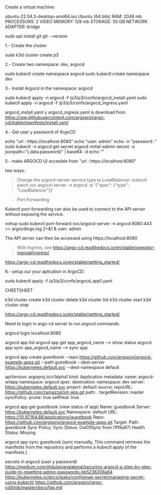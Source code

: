 
Create a virtual machine:

ubuntu-22.04.3-desktop-amd64.iso
Ubuntu (64 bits)
RAM: 2048 mb
PROCESSORS: 2
VIDEO MEMORY: 128 mb
STORAGE: 30 GB
NETWORK ADAPTER: bridge


sudo apt install git
git --version



1.- Create the cluster

sudo k3d cluster create p3

2.- Create two namespace: dev, argocd

sudo kubectl create namespace argocd
sudo kubectl create namespace dev

3.- Install Argocd in the namespace: argocd

sudo kubectl apply -n argocd -f /p3/p3/confs/argocd_install.yaml
sudo kubectl apply -n argocd -f /p3/p3/confs/argocd_ingress.yaml

argocd_install.yaml y argocd_ingress.yaml is download from https://raw.githubusercontent.com/argoproj/argo-cd/stable/manifests/install.yaml

4.- Get user y password of ArgoCD

echo "url : https://localhost:8080"
echo "user: admin"
echo -n "password: "
sudo kubectl -n argocd get secret argocd-initial-admin-secret -o jsonpath="{.data.password}" | base64 -d
echo ""



5.-  make ARGOCD UI accesible from "url : https://localhost:8080"

two ways:

>Change the argocd-server service type to LoadBalancer:
kubectl patch svc argocd-server -n argocd -p '{"spec": {"type": "LoadBalancer"}}'

>Port Forwarding

Kubectl port-forwarding can also be used to connect to the API server without exposing the service.

nohup sudo kubectl port-forward svc/argocd-server -n argocd 8080:443 >> argocdlogs.log 2>&1 & 
user: admin

The API server can then be accessed using https://localhost:8080

> With Ingress, see https://argo-cd.readthedocs.io/en/stable/operator-manual/ingress/

https://argo-cd.readthedocs.io/en/stable/getting_started/

6.- setup our your aplication in ArgoCD:

sudo kubectl apply -f /p3/p3/confs/argocd_app1.yaml

CHEETSHEET

k3d cluster create
k3d cluster delete
k3d cluster list
k3d cluster start
k3d cluster stop

https://argo-cd.readthedocs.io/en/stable/getting_started/

Need to login in argo-cd server to run argocd commands.

argocd login localhost:8080 

argocd app list
argocd app get app_argocd_name  --> show status
argocd app sync app_argocd_name --> sync app

argocd app create guestbook --repo https://github.com/argoproj/argocd-example-apps.git --path guestbook --dest-server https://kubernetes.default.svc --dest-namespace default


apiVersion: argoproj.io/v1alpha1
kind: Application
metadata:
  name: argocd-wilapp
  namespace: argocd
spec:
  destination:
    namespace: dev
    server: https://kubernetes.default.svc
  project: default
  source:
    repoURL: https://github.com/zamazzal/iot-app.git
    path: .
    targetRevision: master
  syncPolicy:
    prune: true
    selfHeal: true


argocd app get guestbook  (view status of app)
Name:               guestbook
Server:             https://kubernetes.default.svc
Namespace:          default
URL:                https://10.97.164.88/applications/guestbook
Repo:               https://github.com/argoproj/argocd-example-apps.git
Target:
Path:               guestbook
Sync Policy:        <none>
Sync Status:        OutOfSync from  (1ff8a67)
Health Status:      Missing

argocd app sync guestbook (sync manually, This command retrieves the manifests from the repository and performs a kubectl apply of the manifests.)

secrets in argocd (user y password)
https://medium.com/@dulanjanalakmal/securing-argocd-a-step-by-step-guide-to-resetting-admin-passwords-bb5236208a64
https://kubernetes.io/docs/tasks/configmap-secret/managing-secret-using-kubectl/
https://github.com/argoproj/argo-cd/blob/master/docs/faq.md